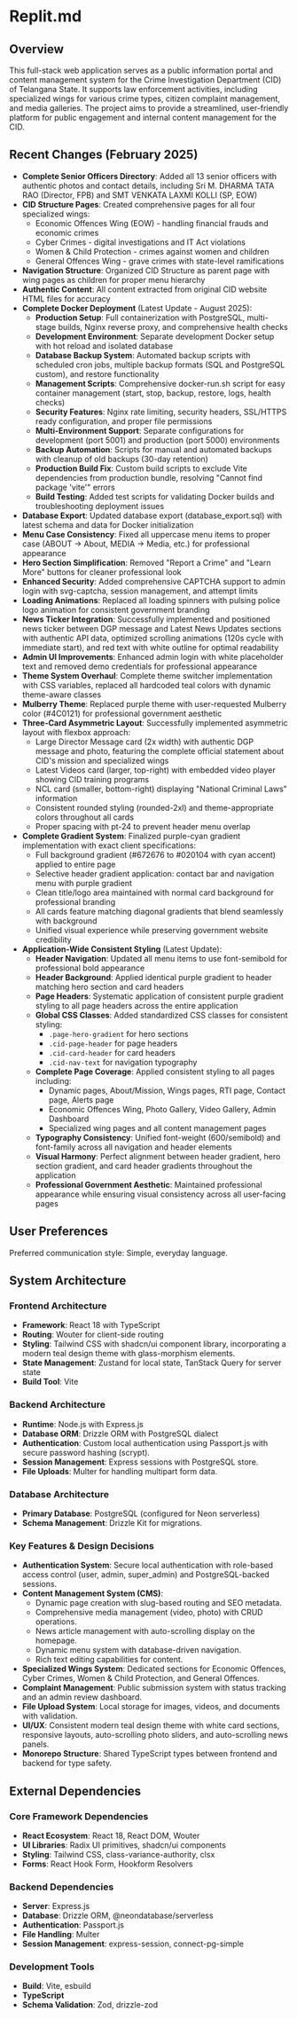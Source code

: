# Replit.md

## Overview

This full-stack web application serves as a public information portal and content management system for the Crime Investigation Department (CID) of Telangana State. It supports law enforcement activities, including specialized wings for various crime types, citizen complaint management, and media galleries. The project aims to provide a streamlined, user-friendly platform for public engagement and internal content management for the CID.

## Recent Changes (February 2025)

- **Complete Senior Officers Directory**: Added all 13 senior officers with authentic photos and contact details, including Sri M. DHARMA TATA RAO (Director, FPB) and SMT VENKATA LAXMI KOLLI (SP, EOW)
- **CID Structure Pages**: Created comprehensive pages for all four specialized wings:
  - Economic Offences Wing (EOW) - handling financial frauds and economic crimes
  - Cyber Crimes - digital investigations and IT Act violations
  - Women & Child Protection - crimes against women and children
  - General Offences Wing - grave crimes with state-level ramifications
- **Navigation Structure**: Organized CID Structure as parent page with wing pages as children for proper menu hierarchy
- **Authentic Content**: All content extracted from original CID website HTML files for accuracy
- **Complete Docker Deployment** (Latest Update - August 2025):
  - **Production Setup**: Full containerization with PostgreSQL, multi-stage builds, Nginx reverse proxy, and comprehensive health checks
  - **Development Environment**: Separate development Docker setup with hot reload and isolated database
  - **Database Backup System**: Automated backup scripts with scheduled cron jobs, multiple backup formats (SQL and PostgreSQL custom), and restore functionality
  - **Management Scripts**: Comprehensive docker-run.sh script for easy container management (start, stop, backup, restore, logs, health checks)
  - **Security Features**: Nginx rate limiting, security headers, SSL/HTTPS ready configuration, and proper file permissions
  - **Multi-Environment Support**: Separate configurations for development (port 5001) and production (port 5000) environments
  - **Backup Automation**: Scripts for manual and automated backups with cleanup of old backups (30-day retention)
  - **Production Build Fix**: Custom build scripts to exclude Vite dependencies from production bundle, resolving "Cannot find package 'vite'" errors
  - **Build Testing**: Added test scripts for validating Docker builds and troubleshooting deployment issues
- **Database Export**: Updated database export (database_export.sql) with latest schema and data for Docker initialization
- **Menu Case Consistency**: Fixed all uppercase menu items to proper case (ABOUT → About, MEDIA → Media, etc.) for professional appearance
- **Hero Section Simplification**: Removed "Report a Crime" and "Learn More" buttons for cleaner professional look
- **Enhanced Security**: Added comprehensive CAPTCHA support to admin login with svg-captcha, session management, and attempt limits
- **Loading Animations**: Replaced all loading spinners with pulsing police logo animation for consistent government branding
- **News Ticker Integration**: Successfully implemented and positioned news ticker between DGP message and Latest News Updates sections with authentic API data, optimized scrolling animations (120s cycle with immediate start), and red text with white outline for optimal readability
- **Admin UI Improvements**: Enhanced admin login with white placeholder text and removed demo credentials for professional appearance
- **Theme System Overhaul**: Complete theme switcher implementation with CSS variables, replaced all hardcoded teal colors with dynamic theme-aware classes
- **Mulberry Theme**: Replaced purple theme with user-requested Mulberry color (#4C0121) for professional government aesthetic
- **Three-Card Asymmetric Layout**: Successfully implemented asymmetric layout with flexbox approach:
  - Large Director Message card (2x width) with authentic DGP message and photo, featuring the complete official statement about CID's mission and specialized wings
  - Latest Videos card (larger, top-right) with embedded video player showing CID training programs
  - NCL card (smaller, bottom-right) displaying "National Criminal Laws" information
  - Consistent rounded styling (rounded-2xl) and theme-appropriate colors throughout all cards
  - Proper spacing with pt-24 to prevent header menu overlap
- **Complete Gradient System**: Finalized purple-cyan gradient implementation with exact client specifications:
  - Full background gradient (#672676 to #020104 with cyan accent) applied to entire page
  - Selective header gradient application: contact bar and navigation menu with purple gradient
  - Clean title/logo area maintained with normal card background for professional branding
  - All cards feature matching diagonal gradients that blend seamlessly with background
  - Unified visual experience while preserving government website credibility
- **Application-Wide Consistent Styling** (Latest Update):
  - **Header Navigation**: Updated all menu items to use font-semibold for professional bold appearance
  - **Header Background**: Applied identical purple gradient to header matching hero section and card headers
  - **Page Headers**: Systematic application of consistent purple gradient styling to all page headers across the entire application
  - **Global CSS Classes**: Added standardized CSS classes for consistent styling:
    - `.page-hero-gradient` for hero sections
    - `.cid-page-header` for page headers
    - `.cid-card-header` for card headers
    - `.cid-nav-text` for navigation typography
  - **Complete Page Coverage**: Applied consistent styling to all pages including:
    - Dynamic pages, About/Mission, Wings pages, RTI page, Contact page, Alerts page
    - Economic Offences Wing, Photo Gallery, Video Gallery, Admin Dashboard
    - Specialized wing pages and all content management pages
  - **Typography Consistency**: Unified font-weight (600/semibold) and font-family across all navigation and header elements
  - **Visual Harmony**: Perfect alignment between header gradient, hero section gradient, and card header gradients throughout the application
  - **Professional Government Aesthetic**: Maintained professional appearance while ensuring visual consistency across all user-facing pages

## User Preferences

Preferred communication style: Simple, everyday language.

## System Architecture

### Frontend Architecture
- **Framework**: React 18 with TypeScript
- **Routing**: Wouter for client-side routing
- **Styling**: Tailwind CSS with shadcn/ui component library, incorporating a modern teal design theme with glass-morphism elements.
- **State Management**: Zustand for local state, TanStack Query for server state
- **Build Tool**: Vite

### Backend Architecture
- **Runtime**: Node.js with Express.js
- **Database ORM**: Drizzle ORM with PostgreSQL dialect
- **Authentication**: Custom local authentication using Passport.js with secure password hashing (scrypt).
- **Session Management**: Express sessions with PostgreSQL store.
- **File Uploads**: Multer for handling multipart form data.

### Database Architecture
- **Primary Database**: PostgreSQL (configured for Neon serverless)
- **Schema Management**: Drizzle Kit for migrations.

### Key Features & Design Decisions
- **Authentication System**: Secure local authentication with role-based access control (user, admin, super_admin) and PostgreSQL-backed sessions.
- **Content Management System (CMS)**:
    - Dynamic page creation with slug-based routing and SEO metadata.
    - Comprehensive media management (video, photo) with CRUD operations.
    - News article management with auto-scrolling display on the homepage.
    - Dynamic menu system with database-driven navigation.
    - Rich text editing capabilities for content.
- **Specialized Wings System**: Dedicated sections for Economic Offences, Cyber Crimes, Women & Child Protection, and General Offences.
- **Complaint Management**: Public submission system with status tracking and an admin review dashboard.
- **File Upload System**: Local storage for images, videos, and documents with validation.
- **UI/UX**: Consistent modern teal design theme with white card sections, responsive layouts, auto-scrolling photo sliders, and auto-scrolling news panels.
- **Monorepo Structure**: Shared TypeScript types between frontend and backend for type safety.

## External Dependencies

### Core Framework Dependencies
- **React Ecosystem**: React 18, React DOM, Wouter
- **UI Libraries**: Radix UI primitives, shadcn/ui components
- **Styling**: Tailwind CSS, class-variance-authority, clsx
- **Forms**: React Hook Form, Hookform Resolvers

### Backend Dependencies
- **Server**: Express.js
- **Database**: Drizzle ORM, @neondatabase/serverless
- **Authentication**: Passport.js
- **File Handling**: Multer
- **Session Management**: express-session, connect-pg-simple

### Development Tools
- **Build**: Vite, esbuild
- **TypeScript**
- **Schema Validation**: Zod, drizzle-zod
